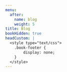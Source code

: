 ```yaml
---
menu:
  after:
    name: blog
    weight: 5
title: Blog
bookHidden: true
headCustom: |
  <style type="text/css">
  	.book-footer {
  		display: none;
  	}
  </style>
---
```

